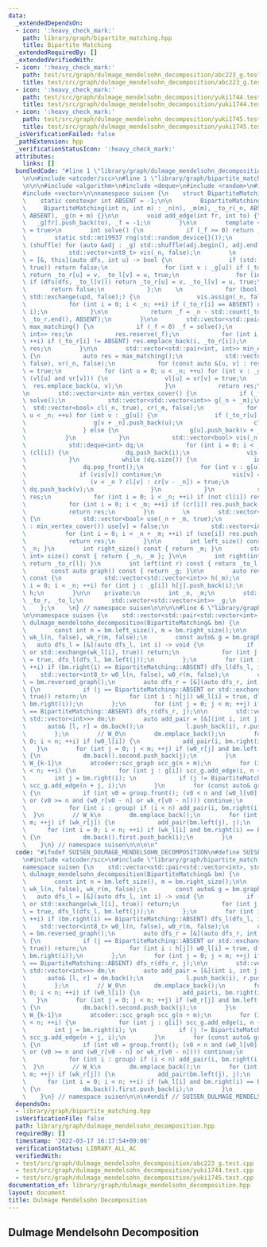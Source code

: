 ```yaml
---
data:
  _extendedDependsOn:
  - icon: ':heavy_check_mark:'
    path: library/graph/bipartite_matching.hpp
    title: Bipartite Matching
  _extendedRequiredBy: []
  _extendedVerifiedWith:
  - icon: ':heavy_check_mark:'
    path: test/src/graph/dulmage_mendelsohn_decomposition/abc223_g.test.cpp
    title: test/src/graph/dulmage_mendelsohn_decomposition/abc223_g.test.cpp
  - icon: ':heavy_check_mark:'
    path: test/src/graph/dulmage_mendelsohn_decomposition/yuki1744.test.cpp
    title: test/src/graph/dulmage_mendelsohn_decomposition/yuki1744.test.cpp
  - icon: ':heavy_check_mark:'
    path: test/src/graph/dulmage_mendelsohn_decomposition/yuki1745.test.cpp
    title: test/src/graph/dulmage_mendelsohn_decomposition/yuki1745.test.cpp
  _isVerificationFailed: false
  _pathExtension: hpp
  _verificationStatusIcon: ':heavy_check_mark:'
  attributes:
    links: []
  bundledCode: "#line 1 \"library/graph/dulmage_mendelsohn_decomposition.hpp\"\n\n\
    \n\n#include <atcoder/scc>\n#line 1 \"library/graph/bipartite_matching.hpp\"\n\
    \n\n\n#include <algorithm>\n#include <deque>\n#include <random>\n#include <utility>\n\
    #include <vector>\n\nnamespace suisen {\n    struct BipartiteMatching {\n    \
    \    static constexpr int ABSENT = -1;\n\n        BipartiteMatching() {}\n   \
    \     BipartiteMatching(int n, int m) : _n(n), _m(m), _to_r(_n, ABSENT), _to_l(_m,\
    \ ABSENT), _g(n + m) {}\n\n        void add_edge(int fr, int to) {\n         \
    \   _g[fr].push_back(to), _f = -1;\n        }\n\n        template <bool shuffle\
    \ = true>\n        int solve() {\n            if (_f >= 0) return _f;\n\n    \
    \        static std::mt19937 rng(std::random_device{}());\n            if constexpr\
    \ (shuffle) for (auto &adj : _g) std::shuffle(adj.begin(), adj.end(), rng);\n\n\
    \            std::vector<int8_t> vis(_n, false);\n        \n            auto dfs\
    \ = [&, this](auto dfs, int u) -> bool {\n                if (std::exchange(vis[u],\
    \ true)) return false;\n                for (int v : _g[u]) if (_to_l[v] == ABSENT)\
    \ return _to_r[u] = v, _to_l[v] = u, true;\n                for (int v : _g[u])\
    \ if (dfs(dfs, _to_l[v])) return _to_r[u] = v, _to_l[v] = u, true;\n         \
    \       return false;\n            };\n    \n            for (bool upd = true;\
    \ std::exchange(upd, false);) {\n                vis.assign(_n, false);\n    \
    \            for (int i = 0; i < _n; ++i) if (_to_r[i] == ABSENT) upd |= dfs(dfs,\
    \ i);\n            }\n\n            return _f = _n - std::count(_to_r.begin(),\
    \ _to_r.end(), ABSENT);\n        }\n\n        std::vector<std::pair<int, int>>\
    \ max_matching() {\n            if (_f < 0) _f = solve();\n            std::vector<std::pair<int,\
    \ int>> res;\n            res.reserve(_f);\n            for (int i = 0; i < _n;\
    \ ++i) if (_to_r[i] != ABSENT) res.emplace_back(i, _to_r[i]);\n            return\
    \ res;\n        }\n\n        std::vector<std::pair<int, int>> min_edge_cover()\
    \ {\n            auto res = max_matching();\n            std::vector<bool> vl(_n,\
    \ false), vr(_n, false);\n            for (const auto &[u, v] : res) vl[u] = vr[v]\
    \ = true;\n            for (int u = 0; u < _n; ++u) for (int v : _g[u]) if (not\
    \ (vl[u] and vr[v])) {\n                vl[u] = vr[v] = true;\n              \
    \  res.emplace_back(u, v);\n            }\n            return res;\n        }\n\
    \n        std::vector<int> min_vertex_cover() {\n            if (_f < 0) _f =\
    \ solve();\n            std::vector<std::vector<int>> g(_n + _m);\n          \
    \  std::vector<bool> cl(_n, true), cr(_m, false);\n            for (int u = 0;\
    \ u < _n; ++u) for (int v : _g[u]) {\n                if (_to_r[u] == v) {\n \
    \                   g[v + _n].push_back(u);\n                    cl[u] = false;\n\
    \                } else {\n                    g[u].push_back(v + _n);\n     \
    \           }\n            }\n            std::vector<bool> vis(_n + _m, false);\n\
    \            std::deque<int> dq;\n            for (int i = 0; i < _n; ++i) if\
    \ (cl[i]) {\n                dq.push_back(i);\n                vis[i] = true;\n\
    \            }\n            while (dq.size()) {\n                int u = dq.front();\n\
    \                dq.pop_front();\n                for (int v : g[u]) {\n     \
    \               if (vis[v]) continue;\n                    vis[v] = true;\n  \
    \                  (v < _n ? cl[v] : cr[v - _n]) = true;\n                   \
    \ dq.push_back(v);\n                }\n            }\n            std::vector<int>\
    \ res;\n            for (int i = 0; i < _n; ++i) if (not cl[i]) res.push_back(i);\n\
    \            for (int i = 0; i < _m; ++i) if (cr[i]) res.push_back(_n + i);\n\
    \            return res;\n        }\n        \n        std::vector<int> max_independent_set()\
    \ {\n            std::vector<bool> use(_n + _m, true);\n            for (int v\
    \ : min_vertex_cover()) use[v] = false;\n            std::vector<int> res;\n \
    \           for (int i = 0; i < _n + _m; ++i) if (use[i]) res.push_back(i);\n\
    \            return res;\n        }\n\n        int left_size() const { return\
    \ _n; }\n        int right_size() const { return _m; }\n        std::pair<int,\
    \ int> size() const { return { _n, _m }; }\n\n        int right(int l) const {\
    \ return _to_r[l]; }\n        int left(int r) const { return _to_l[r]; }\n\n \
    \       const auto graph() const { return _g; }\n\n        auto reversed_graph()\
    \ const {\n            std::vector<std::vector<int>> h(_m);\n            for (int\
    \ i = 0; i < _n; ++i) for (int j : _g[i]) h[j].push_back(i);\n            return\
    \ h;\n        }\n\n    private:\n        int _n, _m;\n        std::vector<int>\
    \ _to_r, _to_l;\n        std::vector<std::vector<int>> _g;\n        int _f = 0;\n\
    \    };\n    \n} // namespace suisen\n\n\n\n#line 6 \"library/graph/dulmage_mendelsohn_decomposition.hpp\"\
    \n\nnamespace suisen {\n    std::vector<std::pair<std::vector<int>, std::vector<int>>>\
    \ dulmage_mendelsohn_decomposition(BipartiteMatching& bm) {\n        bm.solve();\n\
    \        const int n = bm.left_size(), m = bm.right_size();\n\n        std::vector<int8_t>\
    \ wk_l(n, false), wk_r(m, false);\n        const auto& g = bm.graph();\n     \
    \   auto dfs_l = [&](auto dfs_l, int i) -> void {\n            if (i == BipartiteMatching::ABSENT\
    \ or std::exchange(wk_l[i], true)) return;\n            for (int j : g[i]) wk_r[j]\
    \ = true, dfs_l(dfs_l, bm.left(j));\n        };\n        for (int i = 0; i < n;\
    \ ++i) if (bm.right(i) == BipartiteMatching::ABSENT) dfs_l(dfs_l, i);\n\n    \
    \    std::vector<int8_t> w0_l(n, false), w0_r(m, false);\n        const auto h\
    \ = bm.reversed_graph();\n        auto dfs_r = [&](auto dfs_r, int j) -> void\
    \ {\n            if (j == BipartiteMatching::ABSENT or std::exchange(w0_r[j],\
    \ true)) return;\n            for (int i : h[j]) w0_l[i] = true, dfs_r(dfs_r,\
    \ bm.right(i));\n        };\n        for (int j = 0; j < m; ++j) if (bm.left(j)\
    \ == BipartiteMatching::ABSENT) dfs_r(dfs_r, j);\n\n        std::vector<std::pair<std::vector<int>,\
    \ std::vector<int>>> dm;\n        auto add_pair = [&](int i, int j) {\n      \
    \      auto& [l, r] = dm.back();\n            l.push_back(i), r.push_back(j);\n\
    \        };\n        // W_0\n        dm.emplace_back();\n        for (int i =\
    \ 0; i < n; ++i) if (w0_l[i]) {\n            add_pair(i, bm.right(i));\n     \
    \   }\n        for (int j = 0; j < m; ++j) if (w0_r[j] and bm.left(j) == BipartiteMatching::ABSENT)\
    \ {\n            dm.back().second.push_back(j);\n        }\n        // W_1, ...,\
    \ W_{k-1}\n        atcoder::scc_graph scc_g(n + m);\n        for (int i = 0; i\
    \ < n; ++i) {\n            for (int j : g[i]) scc_g.add_edge(i, n + j);\n    \
    \        int j = bm.right(i); \n            if (j != BipartiteMatching::ABSENT)\
    \ scc_g.add_edge(n + j, i);\n        }\n        for (const auto& group : scc_g.scc())\
    \ {\n            if (int v0 = group.front(); (v0 < n and (w0_l[v0] or wk_l[v0]))\
    \ or (v0 >= n and (w0_r[v0 - n] or wk_r[v0 - n]))) continue;\n            dm.emplace_back();\n\
    \            for (int i : group) if (i < n) add_pair(i, bm.right(i));\n      \
    \  }\n        // W_k\n        dm.emplace_back();\n        for (int j = 0; j <\
    \ m; ++j) if (wk_r[j]) {\n            add_pair(bm.left(j), j);\n        }\n  \
    \      for (int i = 0; i < n; ++i) if (wk_l[i] and bm.right(i) == BipartiteMatching::ABSENT)\
    \ {\n            dm.back().first.push_back(i);\n        }\n        return dm;\n\
    \    }\n} // namespace suisen\n\n\n\n"
  code: "#ifndef SUISEN_DULMAGE_MENDELSOHN_DECOMPOSITION\n#define SUISEN_DULMAGE_MENDELSOHN_DECOMPOSITION\n\
    \n#include <atcoder/scc>\n#include \"library/graph/bipartite_matching.hpp\"\n\n\
    namespace suisen {\n    std::vector<std::pair<std::vector<int>, std::vector<int>>>\
    \ dulmage_mendelsohn_decomposition(BipartiteMatching& bm) {\n        bm.solve();\n\
    \        const int n = bm.left_size(), m = bm.right_size();\n\n        std::vector<int8_t>\
    \ wk_l(n, false), wk_r(m, false);\n        const auto& g = bm.graph();\n     \
    \   auto dfs_l = [&](auto dfs_l, int i) -> void {\n            if (i == BipartiteMatching::ABSENT\
    \ or std::exchange(wk_l[i], true)) return;\n            for (int j : g[i]) wk_r[j]\
    \ = true, dfs_l(dfs_l, bm.left(j));\n        };\n        for (int i = 0; i < n;\
    \ ++i) if (bm.right(i) == BipartiteMatching::ABSENT) dfs_l(dfs_l, i);\n\n    \
    \    std::vector<int8_t> w0_l(n, false), w0_r(m, false);\n        const auto h\
    \ = bm.reversed_graph();\n        auto dfs_r = [&](auto dfs_r, int j) -> void\
    \ {\n            if (j == BipartiteMatching::ABSENT or std::exchange(w0_r[j],\
    \ true)) return;\n            for (int i : h[j]) w0_l[i] = true, dfs_r(dfs_r,\
    \ bm.right(i));\n        };\n        for (int j = 0; j < m; ++j) if (bm.left(j)\
    \ == BipartiteMatching::ABSENT) dfs_r(dfs_r, j);\n\n        std::vector<std::pair<std::vector<int>,\
    \ std::vector<int>>> dm;\n        auto add_pair = [&](int i, int j) {\n      \
    \      auto& [l, r] = dm.back();\n            l.push_back(i), r.push_back(j);\n\
    \        };\n        // W_0\n        dm.emplace_back();\n        for (int i =\
    \ 0; i < n; ++i) if (w0_l[i]) {\n            add_pair(i, bm.right(i));\n     \
    \   }\n        for (int j = 0; j < m; ++j) if (w0_r[j] and bm.left(j) == BipartiteMatching::ABSENT)\
    \ {\n            dm.back().second.push_back(j);\n        }\n        // W_1, ...,\
    \ W_{k-1}\n        atcoder::scc_graph scc_g(n + m);\n        for (int i = 0; i\
    \ < n; ++i) {\n            for (int j : g[i]) scc_g.add_edge(i, n + j);\n    \
    \        int j = bm.right(i); \n            if (j != BipartiteMatching::ABSENT)\
    \ scc_g.add_edge(n + j, i);\n        }\n        for (const auto& group : scc_g.scc())\
    \ {\n            if (int v0 = group.front(); (v0 < n and (w0_l[v0] or wk_l[v0]))\
    \ or (v0 >= n and (w0_r[v0 - n] or wk_r[v0 - n]))) continue;\n            dm.emplace_back();\n\
    \            for (int i : group) if (i < n) add_pair(i, bm.right(i));\n      \
    \  }\n        // W_k\n        dm.emplace_back();\n        for (int j = 0; j <\
    \ m; ++j) if (wk_r[j]) {\n            add_pair(bm.left(j), j);\n        }\n  \
    \      for (int i = 0; i < n; ++i) if (wk_l[i] and bm.right(i) == BipartiteMatching::ABSENT)\
    \ {\n            dm.back().first.push_back(i);\n        }\n        return dm;\n\
    \    }\n} // namespace suisen\n\n\n#endif // SUISEN_DULMAGE_MENDELSOHN_DECOMPOSITION\n"
  dependsOn:
  - library/graph/bipartite_matching.hpp
  isVerificationFile: false
  path: library/graph/dulmage_mendelsohn_decomposition.hpp
  requiredBy: []
  timestamp: '2022-03-17 16:17:54+09:00'
  verificationStatus: LIBRARY_ALL_AC
  verifiedWith:
  - test/src/graph/dulmage_mendelsohn_decomposition/abc223_g.test.cpp
  - test/src/graph/dulmage_mendelsohn_decomposition/yuki1744.test.cpp
  - test/src/graph/dulmage_mendelsohn_decomposition/yuki1745.test.cpp
documentation_of: library/graph/dulmage_mendelsohn_decomposition.hpp
layout: document
title: Dulmage Mendelsohn Decomposition
---
```

## Dulmage Mendelsohn Decomposition